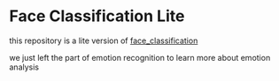 # Face Classification Lite
this repository is a lite version of [face_classification](https://github.com/oarriaga/face_classification)

we just left the part of emotion recognition to learn more about emotion analysis